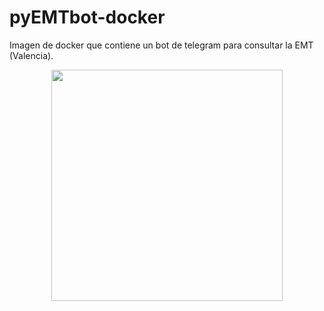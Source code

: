 # pyEMTbot-docker
Imagen de docker que contiene un bot de telegram para consultar la EMT (Valencia).

<center><img src="https://andoniaf.github.io/assets/images/2018/06/pyemtbot_tg_example.jpg" width="370" ></center>
